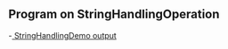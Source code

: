
##  Program on StringHandlingOperation

-[ StringHandlingDemo output](https://github.com/Keerthana2M/java/blob/main/Lab3-StringHandlingOperation/3a-stringhandlingdemo/stringhandlingdemo_output.png)



